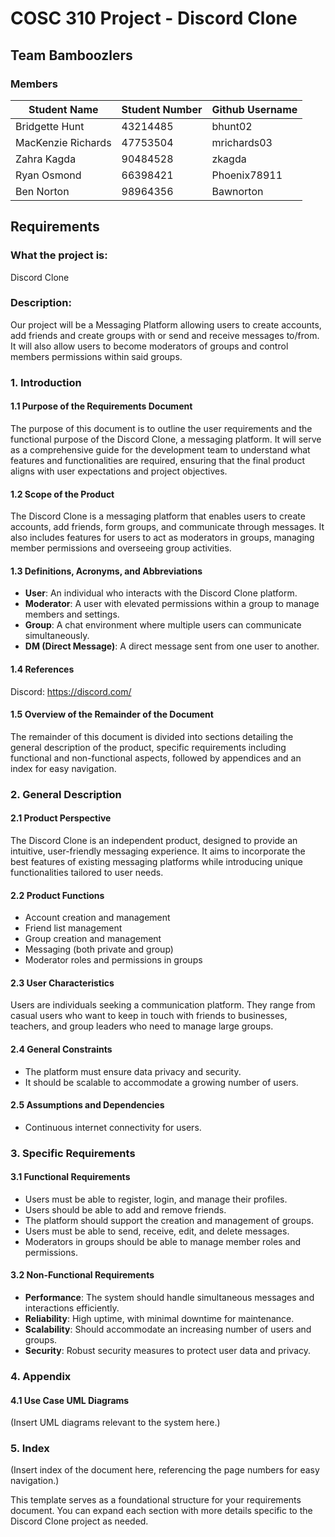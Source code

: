 # COSC 310 Project - Discord Clone

## Team Bamboozlers

### Members

| Student Name       | Student Number | Github Username |
|--------------------|----------------|-----------------|
| Bridgette Hunt     | 43214485       | bhunt02         |
| MacKenzie Richards | 47753504       | mrichards03     |
| Zahra Kagda        | 90484528       | zkagda          |
| Ryan Osmond        | 66398421       | Phoenix78911    |
| Ben Norton         | 98964356       | Bawnorton       |

## Requirements

### What the project is:

Discord Clone

### Description:

Our project will be a Messaging Platform allowing users to create accounts, add friends and create groups with or send and receive messages to/from. It will also allow users to become moderators of groups and control members permissions within said groups.

### 1. Introduction

#### 1.1 Purpose of the Requirements Document

The purpose of this document is to outline the user requirements and the functional purpose of the Discord Clone, a messaging platform. It will serve as a comprehensive guide for the development team to understand what features and functionalities are required, ensuring that the final product aligns with user expectations and project objectives.

#### 1.2 Scope of the Product

The Discord Clone is a messaging platform that enables users to create accounts, add friends, form groups, and communicate through messages. It also includes features for users to act as moderators in groups, managing member permissions and overseeing group activities.

#### 1.3 Definitions, Acronyms, and Abbreviations

-   **User**: An individual who interacts with the Discord Clone platform.
-   **Moderator**: A user with elevated permissions within a group to manage members and settings.
-   **Group**: A chat environment where multiple users can communicate simultaneously.
-   **DM (Direct Message)**: A direct message sent from one user to another.

#### 1.4 References

Discord: <https://discord.com/>

#### 1.5 Overview of the Remainder of the Document

The remainder of this document is divided into sections detailing the general description of the product, specific requirements including functional and non-functional aspects, followed by appendices and an index for easy navigation.

### 2. General Description

#### 2.1 Product Perspective

The Discord Clone is an independent product, designed to provide an intuitive, user-friendly messaging experience. It aims to incorporate the best features of existing messaging platforms while introducing unique functionalities tailored to user needs.

#### 2.2 Product Functions

-   Account creation and management
-   Friend list management
-   Group creation and management
-   Messaging (both private and group)
-   Moderator roles and permissions in groups

#### 2.3 User Characteristics

Users are individuals seeking a communication platform. They range from casual users who want to keep in touch with friends to businesses, teachers, and group leaders who need to manage large groups.

#### 2.4 General Constraints

-   The platform must ensure data privacy and security.
-   It should be scalable to accommodate a growing number of users.

#### 2.5 Assumptions and Dependencies

-   Continuous internet connectivity for users.

### 3. Specific Requirements

#### 3.1 Functional Requirements

-   Users must be able to register, login, and manage their profiles.
-   Users should be able to add and remove friends.
-   The platform should support the creation and management of groups.
-   Users must be able to send, receive, edit, and delete messages.
-   Moderators in groups should be able to manage member roles and permissions.

#### 3.2 Non-Functional Requirements

-   **Performance**: The system should handle simultaneous messages and interactions efficiently.
-   **Reliability**: High uptime, with minimal downtime for maintenance.
-   **Scalability**: Should accommodate an increasing number of users and groups.
-   **Security**: Robust security measures to protect user data and privacy.

### 4. Appendix

#### 4.1 Use Case UML Diagrams

(Insert UML diagrams relevant to the system here.)

### 5. Index

(Insert index of the document here, referencing the page numbers for easy navigation.)

This template serves as a foundational structure for your requirements document. You can expand each section with more details specific to the Discord Clone project as needed.
